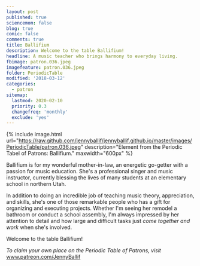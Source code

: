 ```yaml
---
layout: post
published: true
sciencemom: false
blog: true
comic: false
comments: true
title: Ballifium
description: Welcome to the table Ballifium!
headline: A music teacher who brings harmony to everyday living.
fbimage: patron.036.jpeg
imagefeature: patron.036.jpeg
folder: PeriodicTable
modified: '2018-03-12'
categories:
  - patron
sitemap:
  lastmod: 2020-02-10
  priority: 0.3
  changefreq: 'monthly'
  exclude: 'yes'
---
```



{% include image.html url="https://raw.github.com/jennyballif/jennyballif.github.io/master/images/PeriodicTable/patron.036.jpeg" description="Element  from the Periodic Tabel of Patrons: Ballifium." maxwidth="600px" %}


Ballifium is for my wonderful mother-in-law, an energetic go-getter with a passion for music education. She's a professional singer and music instructor, currently blessing the lives of many students at an elementary school in northern Utah.

In addition to doing an incredible job of teaching music theory, appreciation, and skills, she's one of those remarkable people who has a gift for organizing and executing projects. Whether I'm seeing her remodel a bathroom or conduct a school assembly, I'm always impressed by her attention to detail and how large and difficult tasks just _come together and work_ when she's involved.

Welcome to the table Ballifium!

_To claim your own place on the Periodic Table of Patrons, visit_ www.patreon.com/JennyBallif
